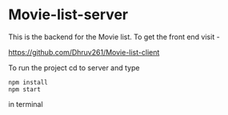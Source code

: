# Movie-list-server

This is the backend for the Movie list.
To get the front end visit -

https://github.com/Dhruv261/Movie-list-client


To run the project cd to server and type 

```
npm install
npm start
```

in terminal
